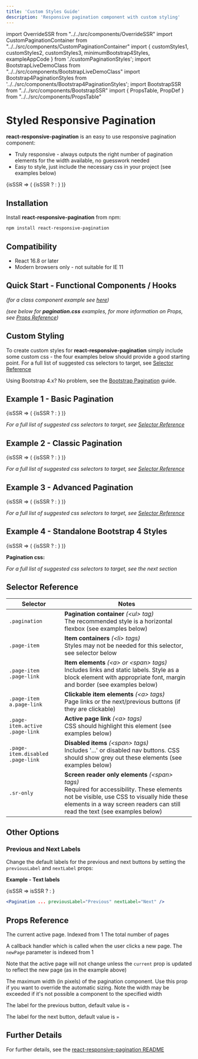 ```yaml
---
title: 'Custom Styles Guide'
description: 'Responsive pagination component with custom styling'
---
```


import OverrideSSR from "../../src/components/OverrideSSR"
import CustomPaginationContainer from "../../src/components/CustomPaginationContainer"
import { customStyles1, customStyles2, customStyles3, minimumBootstrap4Styles, exampleAppCode } from './customPaginationStyles';
import BootstrapLiveDemoClass from "../../src/components/BootstrapLiveDemoClass"
import Bootstrap4PaginationStyles from '../../src/components/Bootstrap4PaginationStyles';
import BootstrapSSR from "../../src/components/BootstrapSSR"
import { PropsTable, PropDef } from "../../src/components/PropsTable"

# Styled Responsive Pagination

**react-responsive-pagination** is an easy to use responsive pagination component:

- Truly responsive - always outputs the right number of pagination elements for the width available, no guesswork needed
- Easy to style, just include the necessary css in your project (see examples below)

<OverrideSSR>
{isSSR => (
  <CustomPaginationContainer customStyles={customStyles1}>
    {isSSR ? <BootstrapSSR /> : <BootstrapLiveDemoClass />}
  </CustomPaginationContainer>
)}
</OverrideSSR>

## Installation

Install **react-responsive-pagination** from npm:

```bash
npm install react-responsive-pagination
```

## Compatibility

- React 16.8 or later
- Modern browsers only - not suitable for IE 11

## Quick Start - Functional Components / Hooks

_(for a class component example see [here](./bootstrap-pagination#quick-start---class-components))_

<CodeBlock code={exampleAppCode} language='jsx' title='MyApp.js'/>

_(see below for **pagination.css** examples, for more information on Props, see [Props Reference](#props-reference))_

## Custom Styling

To create custom styles for **react-responsive-pagination** simply include some custom css - the four examples below should provide a good starting point. For a full list of suggested css selectors to target, see [Selector Reference](#selector-reference)

Using Bootstrap 4.x? No problem, see the [Bootstrap Pagination](./bootstrap-pagination) guide.

## Example 1 - Basic Pagination

<OverrideSSR>
{isSSR => (
  <CustomPaginationContainer customStyles={customStyles1}>
    {isSSR ? <BootstrapSSR /> : <BootstrapLiveDemoClass />}
  </CustomPaginationContainer>
)}
</OverrideSSR>

<CodeBlock code={customStyles1} language='css' previewSize={6} title='pagination.css'/>

_For a full list of suggested css selectors to target, see [Selector Reference](#selector-reference)_

## Example 2 - Classic Pagination

<OverrideSSR>
{isSSR => (
  <CustomPaginationContainer customStyles={customStyles2}>
    {isSSR ? <BootstrapSSR /> : <BootstrapLiveDemoClass />}
  </CustomPaginationContainer>
)}
</OverrideSSR>

<CodeBlock code={customStyles2} language='css' previewSize={6} title='pagination.css'/>

_For a full list of suggested css selectors to target, see [Selector Reference](#selector-reference)_

## Example 3 - Advanced Pagination

<OverrideSSR>
{isSSR => (
  <CustomPaginationContainer customStyles={customStyles3}>
    {isSSR ? <BootstrapSSR /> : <BootstrapLiveDemoClass />}
  </CustomPaginationContainer>
)}
</OverrideSSR>

<CodeBlock code={customStyles3} language='css' previewSize={6} title='pagination.css'/>

_For a full list of suggested css selectors to target, see [Selector Reference](#selector-reference)_

## Example 4 - Standalone Bootstrap 4 Styles

<OverrideSSR>
{isSSR => (
  <CustomPaginationContainer customStyles={minimumBootstrap4Styles}>
    {isSSR ? <BootstrapSSR /> : <BootstrapLiveDemoClass />}
  </CustomPaginationContainer>
)}
</OverrideSSR>

**Pagination css:**

<CodeBlock code={minimumBootstrap4Styles} language='css' previewSize={7} title='pagination.css' />

_For a full list of suggested css selectors to target, see the next section_

## Selector Reference

| Selector                         | Notes                                                                                                                                                                                                                         |
| -------------------------------- | ----------------------------------------------------------------------------------------------------------------------------------------------------------------------------------------------------------------------------- |
| `.pagination`                    | **Pagination container** _(<ul\> tag)_<br />The recommended style is a horizontal flexbox (see examples below)                                                                                                                |
| `.page-item`                     | **Item containers** _(<li\> tags)_<br />Styles may not be needed for this selector, see selector below                                                                                                                        |
| `.page-item .page-link`          | **Item elements** _(<a\> or <span\> tags)_<br />Includes links and static labels. Style as a block element with appropriate font, margin and border (see examples below)                                                      |
| `.page-item a.page-link`         | **Clickable item elements** _(<a\> tags)_<br />Page links or the next/previous buttons (if they are clickable)                                                                                                                |
| `.page-item.active .page-link`   | **Active page link** _(<a\> tags)_<br />CSS should highlight this element (see examples below)                                                                                                                                |
| `.page-item.disabled .page-link` | **Disabled items** _(<span\> tags)_<br />Includes '...' or disabled nav buttons. CSS should show grey out these elements (see examples below)                                                                                 |
| `.sr-only`                       | **Screen reader only elements** _(<span\> tags)_<br />Required for accessibility. These elements not be visible, use CSS to visually hide these elements in a way screen readers can still read the text (see examples below) |

## Other Options

### Previous and Next Labels

Change the default labels for the previous and next buttons by setting the `previousLabel` and `nextLabel` props:

**Example - Text labels**

<Bootstrap4PaginationStyles>
<OverrideSSR>
{isSSR => isSSR ? <BootstrapSSR /> : <BootstrapLiveDemoClass previousLabel="Previous" nextLabel="Next" />}
</OverrideSSR>
</Bootstrap4PaginationStyles>

```jsx
<Pagination ... previousLabel="Previous" nextLabel="Next" />
```

## Props Reference

<PropsTable>
<PropDef name='current' type='number'>
The current active page. Indexed from 1
</PropDef>
<PropDef name='total' type='number' >
The total number of pages
</PropDef>
<PropDef name='onPageChange' type='(newPage: number) => void' >

A callback handler which is called when the user clicks a new page. The `newPage` parameter is indexed from 1

Note that the active page will not change unless the `current` prop is updated to reflect the new page (as in the example above)

</PropDef>
<PropDef name='maxWidth' type='number' defaultValue='undefined'>
The maximum width (in pixels) of the pagination component. Use this prop if you want to override the automatic sizing. Note the width may be exceeded if it's not possible a component to the specified width
</PropDef>
<PropDef name='previousLabel' type='string' defaultValue='«'>

The label for the previous button, default value is `«`

</PropDef>
<PropDef name='nextLabel' type='string' defaultValue='»'>

The label for the next button, default value is `»`

</PropDef>
</PropsTable>

## Further Details

For further details, see the [react-responsive-pagination README](https://www.npmjs.com/package/react-responsive-pagination)
